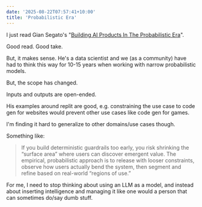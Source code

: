 ```yaml
---
date: '2025-08-22T07:57:41+10:00'
title: 'Probabilistic Era'
---
```


I just read Gian Segato's "[Building AI Products In The Probabilistic Era](https://giansegato.com/essays/probabilistic-era)".

Good read. Good take.

But, it makes sense. He's a data scientist and we (as a community) have had to think this way for 10-15 years when working with narrow probabilistic models.

But, the scope has changed.

Inputs and outputs are open-ended.

His examples around replit are good, e.g. constraining the use case to code gen for websites would prevent other use cases like code gen for games.

I'm finding it hard to generalize to other domains/use cases though.

Something like:

> If you build deterministic guardrails too early, you risk shrinking the “surface area” where users can discover emergent value. The empirical, probabilistic approach is to release with looser constraints, observe how users actually bend the system, then segment and refine based on real-world “regions of use.”

For me, I need to stop thinking about using an LLM as a model, and instead about inserting intelligence and managing it like one would a person that can sometimes do/say dumb stuff.

